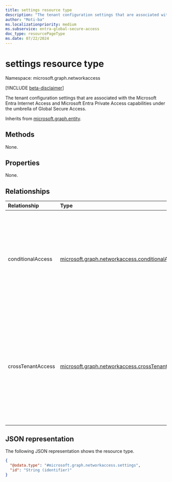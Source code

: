 ```yaml
---
title: settings resource type
description: "The tenant configuration settings that are associated with Microsoft Entra Internet Access and Microsoft Entra Private Access capabilities under the umbrella of Global Secure Access."
author: "Moti-ba"
ms.localizationpriority: medium
ms.subservice: entra-global-secure-access
doc_type: resourcePageType
ms.date: 07/22/2024
---
```


# settings resource type

Namespace: microsoft.graph.networkaccess

[!INCLUDE [beta-disclaimer](../../includes/beta-disclaimer.md)]

The tenant configuration settings that are associated with the Microsoft Entra Internet Access and Microsoft Entra Private Access capabilities under the umbrella of Global Secure Access.

Inherits from [microsoft.graph.entity](../resources/entity.md).

## Methods

None.

## Properties
None.

## Relationships
|Relationship|Type|Description|
|:---|:---|:---|
|conditionalAccess|[microsoft.graph.networkaccess.conditionalAccessSettings](../resources/networkaccess-conditionalaccesssettings.md)| Defines whether conditional access settings are enabled for traffic profiles. Each tenant has only one conditional access settings object. |
|crossTenantAccess|[microsoft.graph.networkaccess.crossTenantAccessSettings](../resources/networkaccess-crosstenantaccesssettings.md)| Defines whether the tenant restrictions cross-tenant access settings are enabled for traffic profiles. Each tenant has only one cross-tenant access settings object.|

## JSON representation
The following JSON representation shows the resource type.
<!-- {
  "blockType": "resource",
  "keyProperty": "id",
  "@odata.type": "microsoft.graph.networkaccess.settings",
  "baseType": "microsoft.graph.entity",
  "openType": false
}
-->
``` json
{
  "@odata.type": "#microsoft.graph.networkaccess.settings",
  "id": "String (identifier)"
}
```

